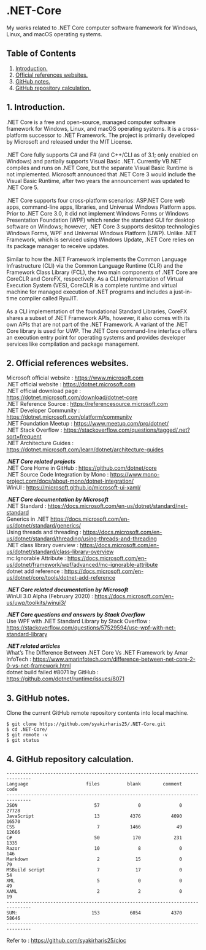 # .NET-Core
My works related to .NET Core computer software framework for Windows, Linux, and macOS operating systems.

## Table of Contents
1. [Introduction.](#introduction)
2. [Official references websites.](#references)
3. [GitHub notes.](#github)
4. [GitHub repository calculation.](#calculation)

<a name="introduction"></a>
## 1. Introduction.
.NET Core is a free and open-source, managed computer software framework for Windows, Linux, and macOS operating systems. It is a cross-platform successor to .NET Framework. The project is primarily developed by Microsoft and released under the MIT License.
<br /> <br />
.NET Core fully supports C# and F# (and C++/CLI as of 3.1; only enabled on Windows) and partially supports Visual Basic .NET. Currently VB.NET compiles and runs on .NET Core, but the separate Visual Basic Runtime is not implemented. Microsoft announced that .NET Core 3 would include the Visual Basic Runtime, after two years the announcement was updated to .NET Core 5.
<br /> <br />
.NET Core supports four cross-platform scenarios: ASP.NET Core web apps, command-line apps, libraries, and Universal Windows Platform apps. Prior to .NET Core 3.0, it did not implement Windows Forms or Windows Presentation Foundation (WPF) which render the standard GUI for desktop software on Windows; however, .NET Core 3 supports desktop technologies Windows Forms, WPF and Universal Windows Platform (UWP). Unlike .NET Framework, which is serviced using Windows Update, .NET Core relies on its package manager to receive updates.
<br /> <br />
Similar to how the .NET Framework implements the Common Language Infrastructure (CLI) via the Common Language Runtime (CLR) and the Framework Class Library (FCL), the two main components of .NET Core are CoreCLR and CoreFX, respectively. As a CLI implementation of Virtual Execution System (VES), CoreCLR is a complete runtime and virtual machine for managed execution of .NET programs and includes a just-in-time compiler called RyuJIT.
<br /> <br />
As a CLI implementation of the foundational Standard Libraries, CoreFX shares a subset of .NET Framework APIs, however, it also comes with its own APIs that are not part of the .NET Framework. A variant of the .NET Core library is used for UWP. The .NET Core command-line interface offers an execution entry point for operating systems and provides developer services like compilation and package management.

<a name="references"></a>
## 2. Official references websites.
Microsoft official website : https://www.microsoft.com <br />
.NET official website : https://dotnet.microsoft.com <br />
.NET official download page : https://dotnet.microsoft.com/download/dotnet-core <br />
.NET Reference Source : https://referencesource.microsoft.com <br />
.NET Developer Community : https://dotnet.microsoft.com/platform/community <br />
.NET Foundation Meetup : https://www.meetup.com/pro/dotnet/ <br />
.NET Stack Overflow : https://stackoverflow.com/questions/tagged/.net?sort=frequent <br />
.NET Architecture Guides : https://dotnet.microsoft.com/learn/dotnet/architecture-guides <br />

**_.NET Core related projects_** <br />
.NET Core Home in GitHub : https://github.com/dotnet/core <br />
.NET Source Code Integration by Mono : https://www.mono-project.com/docs/about-mono/dotnet-integration/ <br />
WinUI : https://microsoft.github.io/microsoft-ui-xaml/ <br />

**_.NET Core documentation by Microsoft_** <br />
.NET Standard : https://docs.microsoft.com/en-us/dotnet/standard/net-standard <br />
Generics in .NET https://docs.microsoft.com/en-us/dotnet/standard/generics/ <br />
Using threads and threading : https://docs.microsoft.com/en-us/dotnet/standard/threading/using-threads-and-threading <br />
.NET class library overview : https://docs.microsoft.com/en-us/dotnet/standard/class-library-overview <br />
mc:Ignorable Attribute : https://docs.microsoft.com/en-us/dotnet/framework/wpf/advanced/mc-ignorable-attribute <br />
dotnet add reference : https://docs.microsoft.com/en-us/dotnet/core/tools/dotnet-add-reference <br />

**_.NET Core related documentation by Microsoft_** <br />
WinUI 3.0 Alpha (February 2020) : https://docs.microsoft.com/en-us/uwp/toolkits/winui3/ <br />

**_.NET Core questions and answers by Stack Overflow_** <br />
Use WPF with .NET Standard Library by Stack Overflow : https://stackoverflow.com/questions/57529594/use-wpf-with-net-standard-library <br />

**_.NET related articles_** <br />
What’s The Difference Between .NET Core Vs .NET Framework by Amar InfoTech : https://www.amarinfotech.com/difference-between-net-core-2-0-vs-net-framework.html <br />
dotnet build failed #8071 by GitHub : https://github.com/dotnet/runtime/issues/8071 <br />
 
<a name="github"></a>
## 3. GitHub notes.
Clone the current GitHub remote repository contents into local machine.
```
$ git clone https://github.com/syakirharis25/.NET-Core.git
$ cd .NET-Core/
$ git remote -v
$ git status
```

<a name="calculation"></a>
## 4. GitHub repository calculation.
```
-------------------------------------------------------------------------------
Language                     files          blank        comment           code
-------------------------------------------------------------------------------
JSON                            57              0              0          27728
JavaScript                      13           4376           4090          16570
CSS                              7           1466             49          12666
C#                              50            170            231           1335
Razor                           10              8              0            146
Markdown                         2             15              0             79
MSBuild script                   7             17              0             54
XML                              5              0              0             49
XAML                             2              2              0             19
-------------------------------------------------------------------------------
SUM:                           153           6054           4370          58646
-------------------------------------------------------------------------------
```
Refer to : https://github.com/syakirharis25/cloc
